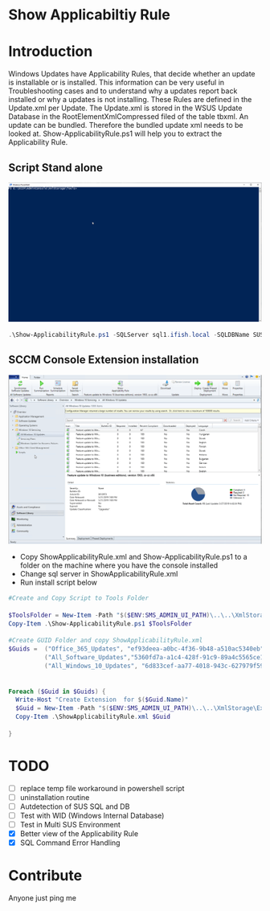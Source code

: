 
# Show Applicabiltiy Rule

# Introduction

Windows Updates have Applicability Rules, that decide whether an update is installable or is installed. This information can be very useful in Troubleshooting cases and to understand why a updates report back installed or why a updates is not installing.
These Rules are defined in the Update.xml per Update. The Update.xml is stored in the WSUS Update Database in the RootElementXmlCompressed filed of the table tbxml.  An update can be bundled. Therefore the bundled update xml needs to be looked at.
Show-ApplicabilityRule.ps1 will help you to extract the Applicability Rule.

## Script Stand alone

![Alt text](res/script.gif "Script Standalone")

```powershell
.\Show-ApplicabilityRule.ps1 -SQLServer sql1.ifish.local -SQLDBName SUSDB -UpdateSearchString "%Office 365 Client Update - First Release for Current Channel Version 1706 for x64 based Edition (Build 8229.2056)%"
```

## SCCM Console Extension installation

![Alt text](res/sccm_extension.gif "SCCM Extension")

* Copy ShowApplicabilityRule.xml and Show-ApplicabilityRule.ps1 to a folder on the machine where you have the console installed
* Change sql server in ShowApplicabilityRule.xml
* Run install script below

```powershell
#Create and Copy Script to Tools Folder

$ToolsFolder = New-Item -Path "$($ENV:SMS_ADMIN_UI_PATH)\..\..\XmlStorage\" -Name "Tools" -ItemType "directory"
Copy-Item .\Show-ApplicabilityRule.ps1 $ToolsFolder

#Create GUID Folder and copy ShowApplicabilityRule.xml
$Guids =  ("Office_365_Updates", "ef93deea-a0bc-4f36-9b48-a510ac5340eb"),
          ("All_Software_Updates","5360fd7a-a1c4-428f-91c9-89a4c5565ce1"),
          ("All_Windows_10_Updates", "6d833cef-aa77-4018-943c-627979f5905c") | ForEach-Object {[pscustomobject]@{Name = $_[0]; Guid = $_[1]}}


Foreach ($Guid in $Guids) {
  Write-Host "Create Extension  for $($Guid.Name)"
  $Guid = New-Item -Path "$($ENV:SMS_ADMIN_UI_PATH)\..\..\XmlStorage\Extensions\Actions" -Name "$($Guid.Guid)" -ItemType "directory" -Force
  Copy-Item .\ShowApplicabilityRule.xml $Guid

}
```

# TODO

- [ ] replace temp file workaround in powershell script
- [ ] uninstallation routine
- [ ] Autdetection of SUS SQL and DB
- [ ] Test with WID (Windows Internal Database)
- [ ] Test in Multi SUS Environment
- [x] Better view of the Applicability Rule
- [x] SQL Command Error Handling

# Contribute

Anyone just ping me
